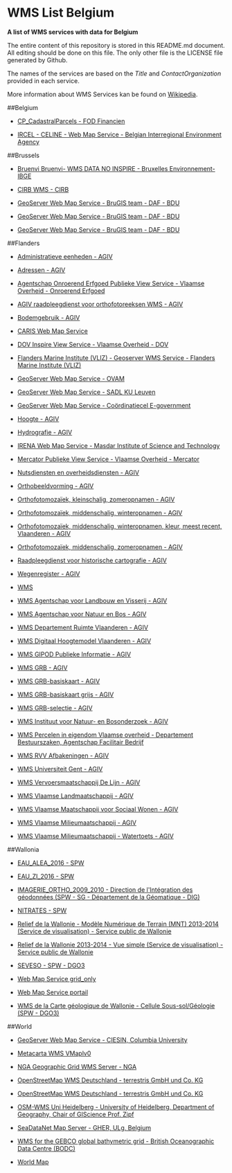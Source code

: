 # WMS List Belgium
**A list of WMS services with data for Belgium**

The entire content of this repository is stored in this README.md document. All editing should be done on this file. The only other file is the LICENSE file generated by Github.

The names of the services are based on the *Title* and *ContactOrganization* provided in each service.

More information about WMS Services kan be found on [Wikipedia](https://en.wikipedia.org/wiki/Web_Map_Service).



##Belgium

* [CP_CadastralParcels - FOD Financien](http://ccff02.minfin.fgov.be/cadgisWMS/CP_CadastralParcels/MapServer/WMSServer)

* [IRCEL - CELINE - Web Map Service - Belgian Interregional Environment Agency](http://geo.irceline.be/wms)



##Brussels

* [Bruenvi Bruenvi- WMS DATA NO INSPIRE - Bruxelles Environnement-IBGE](http://wms.ibgebim.be/ibgewms)

* [CIRB WMS - CIRB](http://geoserver.gis.irisnet.be/urbis/wms)

* [GeoServer Web Map Service - BruGIS team - DAF - BDU](http://ws.brugis.irisnet.be/geoserver/INSPIRENL/ows)

* [GeoServer Web Map Service - BruGIS team - DAF - BDU](http://ws.brugis.irisnet.be/geoserver/INSPIREEN/ows)

* [GeoServer Web Map Service - BruGIS team - DAF - BDU](http://ws.brugis.irisnet.be/geoserver/INSPIREFR/ows)



##Flanders

* [Administratieve eenheden - AGIV](http://geo.agiv.be/inspire/wms/Administratieve_Eenheden)

* [Adressen - AGIV](http://geo.agiv.be/inspire/wms/adressen)

* [Agentschap Onroerend Erfgoed Publieke View Service - Vlaamse Overheid - Onroerend Erfgoed](https://geo.onroerenderfgoed.be/geoserver/ows)

* [AGIV raadpleegdienst voor orthofotoreeksen WMS - AGIV](http://grb.agiv.be/geodiensten/raadpleegdiensten/orthofoto/wms)

* [Bodemgebruik - AGIV](http://wms.agiv.be/inspire/wms/bodemgebruik)

* [CARIS Web Map Service](http://bathy.agentschapmdk.be/spatialfusionserver/services/ows/wms/WMS_ENC)

* [DOV Inspire View Service - Vlaamse Overheid - DOV](http://www.dov.vlaanderen.be/geoserver/wms)

* [Flanders Marine Institute (VLIZ) - Geoserver WMS Service - Flanders Marine Institute (VLIZ)](http://geo.vliz.be/geoserver/Emodnet/ows)

* [GeoServer Web Map Service - OVAM](http://services.ovam.be/geoserver/wms)

* [GeoServer Web Map Service - SADL KU Leuven](http://www.ruimtemonitor.be/geoserver/wms)

* [GeoServer Web Map Service - Coördinatiecel E-government](http://ogc.magdageo.vlaanderen.be/magdageo/wms)

* [Hoogte - AGIV](http://geo.agiv.be/inspire/wms/Hoogte)

* [Hydrografie - AGIV](http://geo.agiv.be/inspire/wms/hydrografie)

* [IRENA Web Map Service - Masdar Institute of Science and Technology](http://irena.masdar.ac.ae:8080/geoserver/belgium/ows)

* [Mercator Publieke View Service - Vlaamse Overheid - Mercator](https://www.mercator.vlaanderen.be/raadpleegdienstenmercatorpubliek/wms)

* [Nutsdiensten en overheidsdiensten - AGIV](http://geo.agiv.be/inspire/wms/Nutsdiensten_en_Overheidsdiensten)

* [Orthobeeldvorming - AGIV](http://wms.agiv.be/inspire/wms/orthobeeldvorming)

* [Orthofotomozaïek, kleinschalig, zomeropnamen - AGIV](http://geoservices.informatievlaanderen.be/raadpleegdiensten/okz/wms)

* [Orthofotomozaïek, middenschalig, winteropnamen - AGIV](http://geoservices.informatievlaanderen.be/raadpleegdiensten/omw/wms)

* [Orthofotomozaïek, middenschalig, winteropnamen, kleur, meest recent, Vlaanderen - AGIV](http://geoservices.informatievlaanderen.be/raadpleegdiensten/omwrgbmrvl/wms)

* [Orthofotomozaïek, middenschalig, zomeropnamen - AGIV](http://geoservices.informatievlaanderen.be/raadpleegdiensten/omz/wms)

* [Raadpleegdienst voor historische cartografie - AGIV](http://geoservices.informatievlaanderen.be/raadpleegdiensten/histcart/wms)

* [Wegenregister - AGIV](http://geo.agiv.be/ogc/wms/wegenregister)

* [WMS](http://geo.vlaamsbrabant.be:8888/TrageWegen/MapServer/WMSServer?)

* [WMS Agentschap voor Landbouw en Visserij - AGIV](http://geo.agiv.be/ogc/wms/product/ALV)

* [WMS Agentschap voor Natuur en Bos - AGIV](http://geo.agiv.be/ogc/wms/product/ANB)

* [WMS Departement Ruimte Vlaanderen - AGIV](http://geo.agiv.be/ogc/wms/product/DeptRWO)

* [WMS Digitaal Hoogtemodel Vlaanderen - AGIV](http://geo.agiv.be/ogc/wms/product/DHMV)

* [WMS GIPOD Publieke Informatie - AGIV](http://geo.agiv.be/ogc/wms/gipodpubliek)

* [WMS GRB - AGIV](http://geoservices.informatievlaanderen.be/raadpleegdiensten/GRB/wms)

* [WMS GRB-basiskaart - AGIV](http://geoservices.informatievlaanderen.be/raadpleegdiensten/GRB-basiskaart/wms)

* [WMS GRB-basiskaart grijs - AGIV](http://geoservices.informatievlaanderen.be/raadpleegdiensten/GRB-basiskaart-grijs/wms)

* [WMS GRB-selectie - AGIV](http://geoservices.informatievlaanderen.be/raadpleegdiensten/GRB-selectie/wms)

* [WMS Instituut voor Natuur- en Bosonderzoek - AGIV](http://geo.agiv.be/ogc/wms/product/INBO)

* [WMS Percelen in eigendom Vlaamse overheid - Departement Bestuurszaken, Agentschap Facilitair Bedrijf ](http://bzgis.vlaanderen.be/ArcGIS/services/DBZ/Vastgoed_Percelen_Vlaamse_overheid/MapServer/WMSServer)

* [WMS RVV Afbakeningen - AGIV](http://geo.agiv.be/ogc/wms/product/RVVAfbak)

* [WMS Universiteit Gent - AGIV](http://geo.agiv.be/ogc/wms/product/UGent)

* [WMS Vervoersmaatschappij De Lijn - AGIV](http://geo.agiv.be/ogc/wms/product/DeLijn)

* [WMS Vlaamse Landmaatschappij - AGIV](http://geo.agiv.be/ogc/wms/product/VLM)

* [WMS Vlaamse Maatschappij voor Sociaal Wonen - AGIV](http://geo.agiv.be/ogc/wms/product/VMSW)

* [WMS Vlaamse Milieumaatschappij - AGIV](http://geo.agiv.be/ogc/wms/product/VMM)

* [WMS Vlaamse Milieumaatschappij - Watertoets - AGIV](http://geo.agiv.be/ogc/wms/product/VMMWatertoets)



##Wallonia

* [EAU_ALEA_2016 - SPW](http://geoservices.wallonie.be/arcgis/services/EAU/ALEA_2016/MapServer/WMSServer)

* [EAU_ZI_2016 - SPW](http://geoservices.wallonie.be/arcgis/services/EAU/ZI_2016/MapServer/WMSServer)

* [IMAGERIE_ORTHO_2009_2010 - Direction de l'Intégration des géodonnées (SPW - SG - Département de la Géomatique - DIG)](http://geoservices.wallonie.be/arcgis/services/IMAGERIE/ORTHO_2009_2010/MapServer/WMSServer)

* [NITRATES - SPW](http://geoservices.wallonie.be/arcgis/services/EAU/NITRATES/MapServer/WMSServer)

* [Relief de la Wallonie - Modèle Numérique de Terrain (MNT) 2013-2014 (Service de visualisation) - Service public de Wallonie](http://geoservices.wallonie.be/arcgis/services/RELIEF/WALLONIE_MNT_2013_2014/MapServer/WMSServer)

* [Relief de la Wallonie 2013-2014 - Vue simple (Service de visualisation) - Service public de Wallonie](http://geoservices.wallonie.be/arcgis/services/RELIEF/WALLONIE_2013_2014_VUE_SIMPLE/MapServer/WMSServer)

* [SEVESO - SPW - DGO3](http://geoservices.wallonie.be/arcgis/services/INDUSTRIES_SERVICES/SEVESO/MapServer/WMSServer)

* [Web Map Service grid_only](http://cartopro1.wallonie.be/WMS/com.esri.wms.Esrimap/grid_only)

* [Web Map Service portail](http://cartopro1.wallonie.be/WMS/com.esri.wms.Esrimap/portail)

* [WMS de la Carte géologique de Wallonie - Cellule Sous-sol/Géologie (SPW - DGO3)](http://geoservices.wallonie.be/arcgis/services/SOL_SOUS_SOL/CARTE_GEOLOGIQUE_SIMPLE/MapServer/WMSServer)



##World

* [GeoServer Web Map Service - CIESIN, Columbia University](https://sedac.ciesin.columbia.edu/geoserver/wms)

* [Metacarta WMS VMaplv0](http://vmap0.tiles.osgeo.org/wms/vmap0)

* [NGA Geographic Grid WMS Server - NGA](http://geonames.nga.mil/grids/request.asp)

* [OpenStreetMap WMS Deutschland - terrestris GmbH und Co. KG](http://ows.terrestris.de/osm-gray/service)

* [OpenStreetMap WMS Deutschland - terrestris GmbH und Co. KG](http://ows.terrestris.de/osm/service)

* [OSM-WMS Uni Heidelberg - University of Heidelberg, Department of Geography, Chair of GIScience Prof. Zipf](http://129.206.228.72/cached/hillshade)

* [SeaDataNet Map Server - GHER, ULg, Belgium](http://gher-diva.phys.ulg.ac.be/web-vis/Python/web/wms)

* [WMS for the GEBCO global bathymetric grid - British Oceanographic Data Centre (BODC)](http://www.gebco.net/data_and_products/gebco_web_services/web_map_service/mapserv)

* [World Map](http://www2.demis.nl/worldmap/wms.asp)